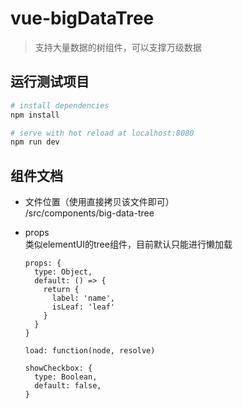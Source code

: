 # vue-bigDataTree

> 支持大量数据的树组件，可以支撑万级数据

## 运行测试项目

``` bash
# install dependencies
npm install

# serve with hot reload at localhost:8080
npm run dev
```

## 组件文档
* 文件位置（使用直接拷贝该文件即可）  
/src/components/big-data-tree

* props  
  类似elementUI的tree组件，目前默认只能进行懒加载
  ```
  props: { 
    type: Object,
    default: () => {
      return {
        label: 'name',
        isLeaf: 'leaf'
      }
    }
  }

  load: function(node, resolve)

  showCheckbox: {
    type: Boolean,
    default: false,
  }
  ```